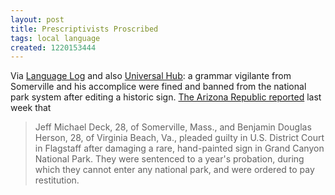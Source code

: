 ```yaml
---
layout: post
title: Prescriptivists Proscribed
tags: local language
created: 1220153444
---
```

Via [Language Log](http://languagelog.ldc.upenn.edu/nll/?p=522) and also [Universal Hub](http://www.universalhub.com/node/16135):  a grammar vigilante from Somerville and his accomplice were fined and banned from the national park system after editing a historic sign.  [The Arizona Republic reported](http://www.azcentral.com/news/articles/2008/08/22/20080822grammarcops0822.html) last week that

> Jeff Michael Deck, 28, of Somerville, Mass., and Benjamin Douglas Herson, 28, of Virginia Beach, Va., pleaded guilty in U.S. District Court in Flagstaff after damaging a rare, hand-painted sign in Grand Canyon National Park.<!--break--> They were sentenced to a year's probation, during which they cannot enter any national park, and were ordered to pay restitution.


